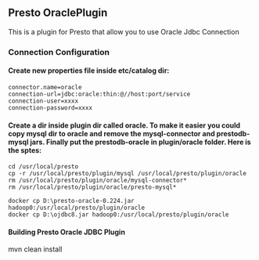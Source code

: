 ##  Presto OraclePlugin

This is a plugin for Presto that allow you to use Oracle Jdbc Connection

###  Connection Configuration

####  Create new properties file inside etc/catalog dir:

```
connector.name=oracle
connection-url=jdbc:oracle:thin:@//host:port/service
connection-user=xxxx
connection-password=xxxx
```

#### Create a dir inside plugin dir called oracle. To make it easier you could copy mysql dir to oracle and remove the mysql-connector and prestodb-mysql jars. Finally put the prestodb-oracle in plugin/oracle folder. Here is the sptes:

```
cd /usr/local/presto
cp -r /usr/local/presto/plugin/mysql /usr/local/presto/plugin/oracle
rm /usr/local/presto/plugin/oracle/mysql-connector*
rm /usr/local/presto/plugin/oracle/presto-mysql*
```

```
docker cp D:\presto-oracle-0.224.jar hadoop0:/usr/local/presto/plugin/oracle
docker cp D:\ojdbc8.jar hadoop0:/usr/local/presto/plugin/oracle
```

####  Building Presto Oracle JDBC Plugin
mvn clean install
